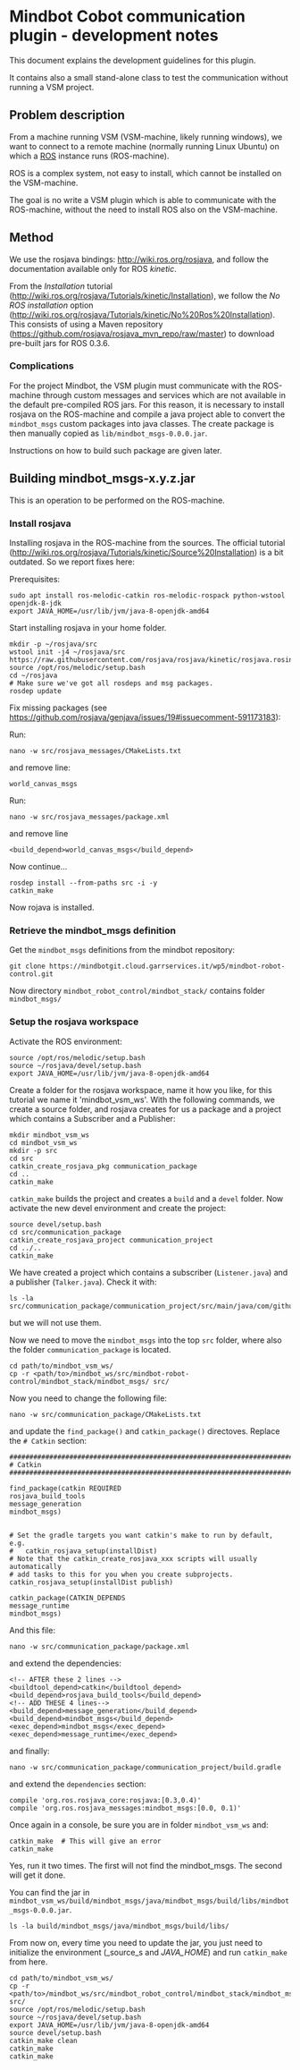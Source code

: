 # Mindbot Cobot communication plugin - development notes

This document explains the development guidelines for this plugin.

It contains also a small stand-alone class to test the communication without running a VSM project.


## Problem description

From a machine running VSM (VSM-machine, likely running windows), we want to connect to a remote machine (normally running Linux Ubuntu) on which a [ROS](https://www.ros.org/) instance runs (ROS-machine).

ROS is a complex system, not easy to install, which cannot be installed on the VSM-machine.

The goal is no write a VSM plugin which is able to communicate with the ROS-machine, without the need to install ROS also on the VSM-machine.

## Method

We use the rosjava bindings: <http://wiki.ros.org/rosjava>, and follow the documentation available only for ROS _kinetic_.

From the _Installation_ tutorial (<http://wiki.ros.org/rosjava/Tutorials/kinetic/Installation>), we follow the _No ROS installation_ option (<http://wiki.ros.org/rosjava/Tutorials/kinetic/No%20Ros%20Installation>).
This consists of using a Maven repository (<https://github.com/rosjava/rosjava_mvn_repo/raw/master>) to download pre-built jars for ROS 0.3.6.

### Complications

For the project Mindbot, the VSM plugin must communicate with the ROS-machine through custom messages and services which are not available in the default pre-compiled ROS jars.
For this reason, it is necessary to install rosjava on the ROS-machine and compile a java project able to convert the `mindbot_msgs` custom packages into java classes.
The create package is then manually copied as `lib/mindbot_msgs-0.0.0.jar`.

Instructions on how to build such package are given later.


## Building mindbot_msgs-x.y.z.jar

This is an operation to be performed on the ROS-machine.

### Install rosjava

Installing rosjava in the ROS-machine from the sources.
The official tutorial (<http://wiki.ros.org/rosjava/Tutorials/kinetic/Source%20Installation>) is a bit outdated. So we report fixes here:

Prerequisites:

```
sudo apt install ros-melodic-catkin ros-melodic-rospack python-wstool openjdk-8-jdk
export JAVA_HOME=/usr/lib/jvm/java-8-openjdk-amd64
```

Start installing rosjava in your home folder.

```
mkdir -p ~/rosjava/src
wstool init -j4 ~/rosjava/src https://raw.githubusercontent.com/rosjava/rosjava/kinetic/rosjava.rosinstall
source /opt/ros/melodic/setup.bash
cd ~/rosjava
# Make sure we've got all rosdeps and msg packages.
rosdep update
```

Fix missing packages (see <https://github.com/rosjava/genjava/issues/19#issuecomment-591173183>):

Run:

    nano -w src/rosjava_messages/CMakeLists.txt

and remove line:

    world_canvas_msgs

Run:

    nano -w src/rosjava_messages/package.xml
    
and remove line

    <build_depend>world_canvas_msgs</build_depend>

Now continue...

```
rosdep install --from-paths src -i -y
catkin_make
```

Now rojava is installed.

### Retrieve the mindbot_msgs definition

Get the `mindbot_msgs` definitions from the mindbot repository:

```
git clone https://mindbotgit.cloud.garrservices.it/wp5/mindbot-robot-control.git
```

Now directory `mindbot_robot_control/mindbot_stack/` contains folder `mindbot_msgs/`


### Setup the rosjava workspace

Activate the ROS environment:

```
source /opt/ros/melodic/setup.bash
source ~/rosjava/devel/setup.bash
export JAVA_HOME=/usr/lib/jvm/java-8-openjdk-amd64
```

Create a folder for the rosjava workspace, name it how you like, for this tutorial we name it 'mindbot_vsm_ws'. 
With the following commands, we create a source folder, and rosjava creates for us a package and a project which contains a Subscriber and a Publisher:

```
mkdir mindbot_vsm_ws
cd mindbot_vsm_ws
mkdir -p src
cd src
catkin_create_rosjava_pkg communication_package
cd ..
catkin_make
```

`catkin_make` builds the project and creates a `build` and a `devel` folder.
Now activate the new devel environment and create the project:

```
source devel/setup.bash
cd src/communication_package
catkin_create_rosjava_project communication_project
cd ../..
catkin_make
```

We have created a project which contains a subscriber (`Listener.java`) and a publisher (`Talker.java`). Check it with:

    ls -la src/communication_package/communication_project/src/main/java/com/github/communication_package/communication_project/

but we will not use them.

Now we need to move the `mindbot_msgs` into the top `src` folder, where also the folder `communication_package` is located.

```
cd path/to/mindbot_vsm_ws/
cp -r <path/to>/mindbot_ws/src/mindbot-robot-control/mindbot_stack/mindbot_msgs/ src/
```


Now you need to change the following file:

    nano -w src/communication_package/CMakeLists.txt

and update the `find_package()` and `catkin_package()` directoves.
Replace the `# Catkin` section:

```
##############################################################################
# Catkin
##############################################################################

find_package(catkin REQUIRED
rosjava_build_tools
message_generation
mindbot_msgs)


# Set the gradle targets you want catkin's make to run by default, e.g.
#   catkin_rosjava_setup(installDist)
# Note that the catkin_create_rosjava_xxx scripts will usually automatically
# add tasks to this for you when you create subprojects.
catkin_rosjava_setup(installDist publish)

catkin_package(CATKIN_DEPENDS
message_runtime
mindbot_msgs)
```

And this file:

    nano -w src/communication_package/package.xml

and extend the dependencies:

```
<!-- AFTER these 2 lines -->
<buildtool_depend>catkin</buildtool_depend>
<build_depend>rosjava_build_tools</build_depend>
<!-- ADD THESE 4 lines-->
<build_depend>message_generation</build_depend>
<build_depend>mindbot_msgs</build_depend>
<exec_depend>mindbot_msgs</exec_depend>
<exec_depend>message_runtime</exec_depend>
```

and finally:

    nano -w src/communication_package/communication_project/build.gradle

and extend the `dependencies` section:

```
compile 'org.ros.rosjava_core:rosjava:[0.3,0.4)'
compile 'org.ros.rosjava_messages:mindbot_msgs:[0.0, 0.1)'
```

Once again in a console, be sure you are in folder `mindbot_vsm_ws` and:

```
catkin_make  # This will give an error
catkin_make
```

Yes, run it two times. The first will not find the mindbot_msgs. The second will get it done.

You can find the jar in `mindbot_vsm_ws/build/mindbot_msgs/java/mindbot_msgs/build/libs/mindbot_msgs-0.0.0.jar`.

    ls -la build/mindbot_msgs/java/mindbot_msgs/build/libs/

From now on, every time you need to update the jar, you just need to initialize the environment (_source_s and _JAVA_HOME_) and run `catkin_make` from here.

```
cd path/to/mindbot_vsm_ws/
cp -r <path/to>/mindbot_ws/src/mindbot_robot_control/mindbot_stack/mindbot_msgs/ src/
source /opt/ros/melodic/setup.bash
source ~/rosjava/devel/setup.bash
export JAVA_HOME=/usr/lib/jvm/java-8-openjdk-amd64
source devel/setup.bash
catkin_make clean
catkin_make
catkin_make
```
